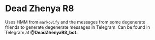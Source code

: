 # Dead Zhenya R8

Uses HMM from `markovify` and the messages from some degenerate friends to generate degenerate messages in Telegram. Can be found in Telegram at **@DeadZhenyaR8_bot**.
